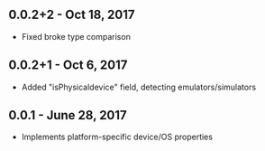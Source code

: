 ## 0.0.2+2 - Oct 18, 2017

* Fixed broke type comparison

## 0.0.2+1 - Oct 6, 2017

* Added "isPhysicaldevice" field, detecting emulators/simulators

## 0.0.1 - June 28, 2017

* Implements platform-specific device/OS properties
